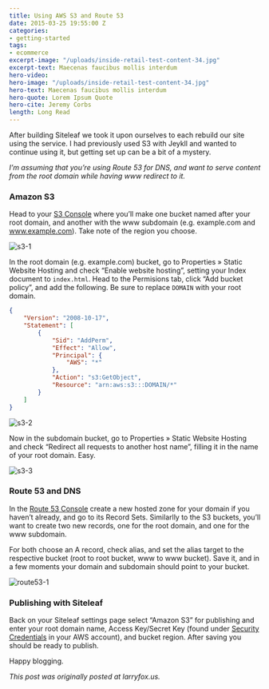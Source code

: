 ```yaml
---
title: Using AWS S3 and Route 53
date: 2015-03-25 19:55:00 Z
categories:
- getting-started
tags:
- ecommerce
excerpt-image: "/uploads/inside-retail-test-content-34.jpg"
excerpt-text: Maecenas faucibus mollis interdum
hero-video:
hero-image: "/uploads/inside-retail-test-content-34.jpg"
hero-text: Maecenas faucibus mollis interdum
hero-quote: Lorem Ipsum Quote
hero-cite: Jeremy Corbs
length: Long Read 
---
```


After building Siteleaf we took it upon ourselves to each rebuild our site using the service. I had previously used S3 with Jeykll and wanted to continue using it, but getting set up can be a bit of a mystery.

_I’m assuming that you’re using Route 53 for DNS, and want to serve content from the root domain while having www redirect to it._

### Amazon S3

Head to your [S3 Console](https://console.aws.amazon.com/s3) where you’ll make one bucket named after your root domain, and another with the www subdomain (e.g. example.com and www.example.com). Take note of the region you choose.

![s3-1](/uploads/s3-1.gif)



In the root domain (e.g. example.com) bucket, go to Properties » Static Website Hosting and check “Enable website hosting”, setting your Index document to `index.html`. Head to the Permisions tab, click “Add bucket policy”, and add the following. Be sure to replace `DOMAIN` with your root domain.

```json
{
    "Version": "2008-10-17",
    "Statement": [
        {
            "Sid": "AddPerm",
            "Effect": "Allow",
            "Principal": {
                "AWS": "*"
            },
            "Action": "s3:GetObject",
            "Resource": "arn:aws:s3:::DOMAIN/*"
        }
    ]
}
```

![s3-2](/uploads/s3-2.gif) 

Now in the subdomain bucket, go to Properties » Static Website Hosting and check “Redirect all requests to another host name”, filling it in the name of your root domain. Easy.

![s3-3](/uploads/s3-3.gif) 

### Route 53 and DNS

In the [Route 53 Console](https://console.aws.amazon.com/route53) create a new hosted zone for your domain if you haven’t already, and go to its Record Sets. Similarlly to the S3 buckets, you’ll want to create two new records, one for the root domain, and one for the www subdomain.

For both choose an A record, check alias, and set the alias target to the respective bucket (root to root bucket, www to www bucket). Save it, and in a few moments your domain and subdomain should point to your bucket.

![route53-1](/uploads/route53-1.gif) 

### Publishing with Siteleaf

Back on your Siteleaf settings page select “Amazon S3” for publishing and enter your root domain name, Access Key/Secret Key (found under [Security Credentials](https://portal.aws.amazon.com/gp/aws/securityCredentials) in your AWS account), and bucket region. After saving you should be ready to publish.

Happy blogging.

*This post was originally posted at larryfox.us.*
